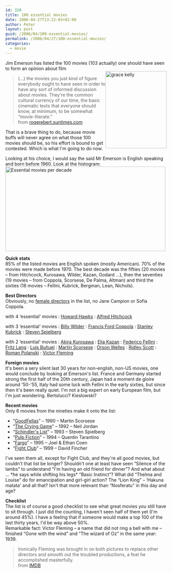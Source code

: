 ```yaml
---
id: 320
title: 100 essential movies
date: 2006-04-27T13:22:03+02:00
author: Peter
layout: post
guid: /2006/04/100-essential-movies/
permalink: /2006/04/27/100-essential-movies/
categories:
  - movie
---
```

Jim Emerson has listed the 100 movies (103 actually) one should have seen to form an opinion about film  
[<img  src="http://static.flickr.com/55/135867257_1acd68b6cf_m.jpg" style="float: right" width="191" height="240" alt="grace kelly" />](http://www.flickr.com/photos/pforret/135867257/ "Photo Sharing")

> (&#8230;) the movies you just kind of figure everybody ought to have seen in order to have any sort of informed discussion about movies. They're the common cultural currency of our time, the basic cinematic texts that everyone should know, at minimum, to be somewhat &#8220;movie-literate.&#8221;  
> from [rogerebert.suntimes.com](http://rogerebert.suntimes.com/apps/pbcs.dll/article?AID=/20060420/EDITOR/60419010) 

That is a brave thing to do, because movie buffs will never agree on what those 100 movies should be, so his effort is bound to get contested. Which is what I'm going to do now.

Looking at his choice, I would say the said Mr Emerson is English speaking and born before 1960. Look at the histogram:  
[<img  src="http://static.flickr.com/53/135845488_834c290031.jpg" width="500" height="263" alt="Essential movies per decade" />](http://www.flickr.com/photos/pforret/135845488/ "Photo Sharing")

**Quick stats**  
85% of the listed movies are English spoken (mostly American). 70% of the movies were made before 1970. The best decade was the fifties (20 movies &#8211; from Hitchcock, Kurosawa, Wilder, Kazan, Godard &#8230;), then the seventies (19 movies &#8211; from Coppola, Scorsese, De Palma, Altman) and third the sixties (18 movies &#8211; Fellini, Kubrick, Bergman, Lean, Nichols).  
<!--more-->

  
**Best Directors**  
Obviously, no [female directors](http://en.wikipedia.org/wiki/List_of_female_directors) in the list, no Jane Campion or Sofia Coppola.

with 4 &#8216;essential' movies
:   [Howard Hawks](http://www.imdb.com/name/nm0001328/)
:   [Alfred Hitchcock](http://www.imdb.com/name/nm0000033/)

with 3 &#8216;essential' movies
:   [Billy Wilder](http://www.imdb.com/name/nm0000697/)
:   [Francis Ford Coppola](http://www.imdb.com/name/nm0000338/)
:   [Stanley Kubrick](http://www.imdb.com/name/nm0000040/)
:   [Steven Spielberg](http://www.imdb.com/name/nm0000229/)

with 2 &#8216;essential' movies
:   [Akira Kurosawa](http://www.imdb.com/name/nm0000041/)
:   [Elia Kazan](http://www.imdb.com/name/nm0001415/)
:   [Federico Fellini](http://www.imdb.com/name/nm0000019/)
:   [Fritz Lang](http://www.imdb.com/name/nm0000485/)
:   [Luis Buñuel](http://www.imdb.com/name/nm0000320/)
:   [Martin Scorsese](http://www.imdb.com/name/nm0000217/)
:   [Orson Welles](http://www.imdb.com/name/nm0000080/)
:   [Ridley Scott](http://www.imdb.com/name/nm0000631/)
:   [Roman Polanski](http://www.imdb.com/name/nm0000591/)
:   [Victor Fleming](http://www.imdb.com/name/nm0281808/)

**Foreign movies**  
It's been a sery silent last 30 years for non-english, non-US movies, one would conclude by looking at Emerson's list. France and Germany started strong the first half of the 20th century, Japan had a moment de gloire around '50-'55, Italy had some luck with Fellini in the early sixties, but since then it's been really quiet. I'm not a big expert on early European film, but I'm just wondering. Bertolucci? Kieslowski?

**Recent movies**  
Only 6 movies from the nineties make it onto the list:

  * &#8220;[GoodFellas](http://www.imdb.com/title/tt0099685/)&#8221; &#8211; 1990 &#8211; Martin Scorsese
  * &#8220;[The Crying Game](http://www.imdb.com/title/tt0104036/)&#8221; &#8211; 1992 &#8211; Neil Jordan
  * &#8220;[Schindler's List](http://www.imdb.com/title/tt0108052/)&#8221; &#8211; 1993 &#8211; Steven Spielberg
  * &#8220;[Pulp Fiction](http://www.imdb.com/title/tt0110912/)&#8221; &#8211; 1994 &#8211; Quentin Tarantino
  * &#8220;[Fargo](http://www.imdb.com/title/tt0116282/)&#8221; &#8211; 1995 &#8211; Joel & Ethan Coen
  * &#8220;[Fight Club](http://www.imdb.com/title/tt0137523/)&#8221; &#8211; 1999 &#8211; David Fincher

I've seen them all, except for Fight Club, and they're all good movies, but couldn't that list be longer? Shouldn't one at least have seen &#8220;Silence of the lambs&#8221; to understand &#8220;I'm having an old friend for dinner&#8221;? And what about &#8230; \*he says while shifting his legs\* &#8220;Basic Instinct&#8221;? What did &#8220;Thelma and Louise&#8221; do for emancipation and girl-girl action? The &#8220;Lion King&#8221; &#8211; &#8216;Hakuna matata' and all that? Isn't that more relevant than &#8220;Nosferatu&#8221; in this day and age?

**Checklist**  
The list is of course a good checklist to see what great movies you still have to sit through. I just did the counting, I haven't seen half of them yet (I'm around 45%). I have a feeling that if someone would make a top 100 of the last thirty years, I'd be way above 50%.  
Remarkable fact: Victor Fleming &#8211; a name that did not ring a bell with me &#8211; finished &#8220;Gone with the wind&#8221; and &#8220;The wizard of Oz&#8221; in the same year: 1939. 

> Ironically Fleming was brought in on both pictures to replace other directors and smooth out the troubled productions, a feat he accomplished masterfully.  
> from [IMDB](http://www.imdb.com/name/nm0281808/bio)